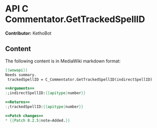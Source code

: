 # API C Commentator.GetTrackedSpellID

**Contributor:** KethoBot

## Content

The following content is in MediaWiki markdown format:

```mediawiki
{{wowapi}}
Needs summary.
 trackedSpellID = C_Commentator.GetTrackedSpellID(indirectSpellID)

==Arguments==
:;indirectSpellID:{{apitype|number}}

==Returns==
:;trackedSpellID:{{apitype|number}}

==Patch changes==
* {{Patch 8.2.5|note=Added.}}
```
